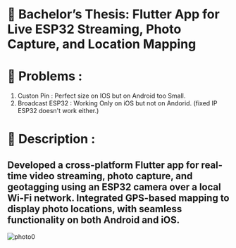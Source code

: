 # 🚀 Bachelor’s Thesis: Flutter App for Live ESP32 Streaming, Photo Capture, and Location Mapping
# 🔧 Problems :
1.  Custon Pin : Perfect size on IOS but on Android too Small.  <br />
2.  Broadcast ESP32 : Working Only on iOS but not on Andorid. (fixed IP ESP32 doesn't work either.) <br />
# 📔 Description :
## Developed a cross-platform Flutter app for real-time video streaming, photo capture, and geotagging using an ESP32 camera over a local Wi-Fi network. Integrated GPS-based mapping to display photo locations, with seamless functionality on both Android and iOS.

![photo0](https://github.com/user-attachments/assets/ed1a4454-cccb-4af0-b1be-87953e3ee306)
